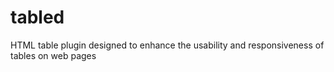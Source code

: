 # tabled
HTML table plugin designed to enhance the usability and responsiveness of tables on web pages
